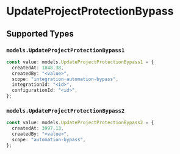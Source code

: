 # UpdateProjectProtectionBypass


## Supported Types

### `models.UpdateProjectProtectionBypass1`

```typescript
const value: models.UpdateProjectProtectionBypass1 = {
  createdAt: 1848.38,
  createdBy: "<value>",
  scope: "integration-automation-bypass",
  integrationId: "<id>",
  configurationId: "<id>",
};
```

### `models.UpdateProjectProtectionBypass2`

```typescript
const value: models.UpdateProjectProtectionBypass2 = {
  createdAt: 3997.13,
  createdBy: "<value>",
  scope: "automation-bypass",
};
```

